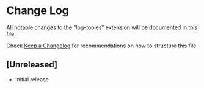 # Change Log

All notable changes to the "log-tooles" extension will be documented in this file.

Check [Keep a Changelog](http://keepachangelog.com/) for recommendations on how to structure this file.

## [Unreleased]

- Initial release